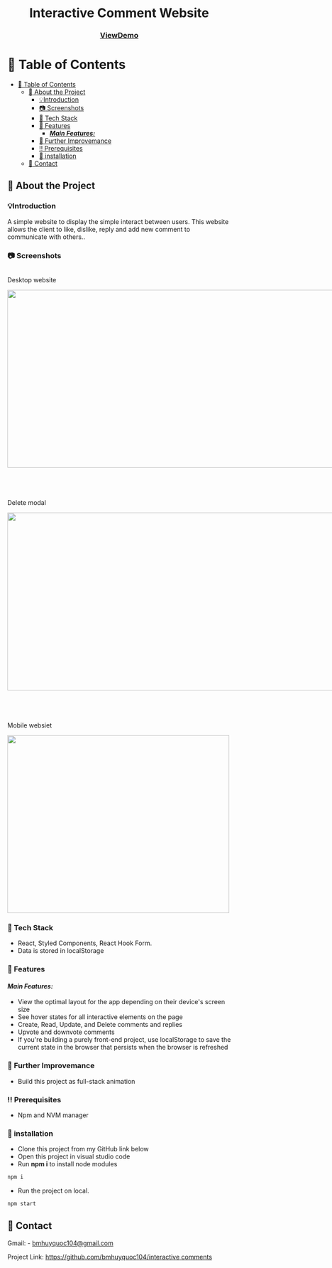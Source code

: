 <div align="center">

<h1 align="center">Interactive Comment Website</h1>
<h3 align="center">

  [ViewDemo](https://bmhuyquoc104.github.io/react-interactive-comments/)
</h3>

</div>

<!-- Table of Contents -->
# :notebook_with_decorative_cover: Table of Contents

- [:notebook_with_decorative_cover: Table of Contents](#notebook_with_decorative_cover-table-of-contents)
  - [:star2: About the Project](#star2-about-the-project)
    - [💡Introduction](#introduction)
    - [:camera: Screenshots](#camera-screenshots)
    - [:space_invader: Tech Stack](#space_invader-tech-stack)
    - [:dart: Features](#dart-features)
      - [***Main Features:***](#main-features)
    - [:key: Further Improvemance](#key-further-improvemance)
    - [:bangbang: Prerequisites](#bangbang-prerequisites)
    - [🔧 installation](#-installation)
  - [:handshake: Contact](#handshake-contact)

  

<!-- About the Project -->
## :star2: About the Project
### 💡Introduction
A simple website to display the simple interact between users. This website allows the client to like, dislike, reply and add new comment to communicate with others..

<!-- Screenshots -->
### :camera: Screenshots


<div style="display:flex;flex-direction:row;flex-wrap: wrap; gap:4em">
  <div>
    <p>Desktop website</p>
    <img style = "object-fit:cover" src = "https://i.imgur.com/0gi0EOZ.png" width="800" height="400"/>
  </div>
  <div>
    <p>Delete modal</p>
    <img style = "object-fit:cover" src = "https://i.imgur.com/tQh6geC.png" width="800" height="400"/>
  </div>
  <div>
    <p>Mobile websiet</p>
    <img style = "object-fit:cover" src = "https://i.imgur.com/oPCTMQs.png" width="500" height="400"/>
  </div>
</div>


<!-- TechStack -->
### :space_invader: Tech Stack
-    React, Styled Components, React Hook Form.
-    Data is stored in localStorage

<!-- Features -->
### :dart: Features

####    ***Main Features:***
- View the optimal layout for the app depending on their device's screen size
- See hover states for all interactive elements on the page
- Create, Read, Update, and Delete comments and replies
- Upvote and downvote comments
- If you're building a purely front-end project, use localStorage to save the current state in the browser that persists when the browser is refreshed



### :key: Further Improvemance
-   Build this project as full-stack animation


<!-- Prerequisites -->
### :bangbang: Prerequisites

-    Npm and NVM manager

<!-- Installation -->
### 🔧 installation
-    Clone this project from my GitHub link below
-    Open this project in visual studio code
-    Run **npm i** to install node modules
```js
npm i
```

-    Run the project on local.
```js
npm start
```

<!-- Contact -->
## :handshake: Contact

Gmail: - bmhuyquoc104@gmail.com

Project Link: [https://github.com/bmhuyquoc104/interactive comments](https://github.com/bmhuyquoc104/react-interactive-comments)
